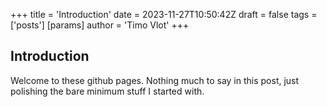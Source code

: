 +++
title = 'Introduction'
date = 2023-11-27T10:50:42Z
draft = false
tags = ['posts']
[params]
  author = 'Timo Vlot'
+++

## Introduction

Welcome to these github pages. Nothing much to say in this post, just polishing the bare minimum stuff I started with.
